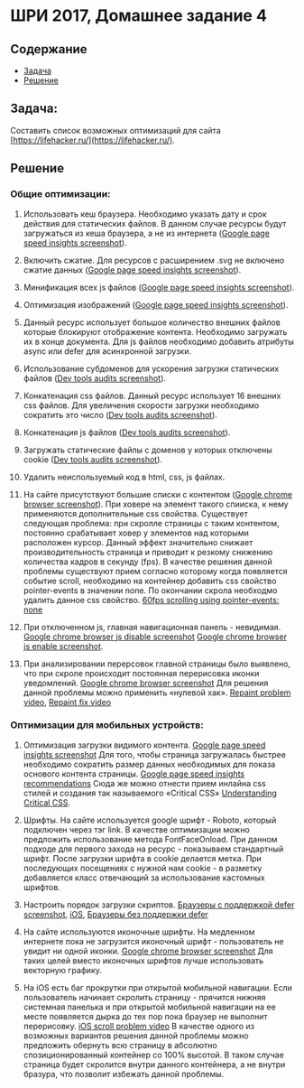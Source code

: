 # ШРИ 2017, Домашнее задание 4

## Содержание

- [Задача](#Задача)
- [Решение](#Решение)

## Задача:
Составить список возможных оптимизаций для сайта [https://lifehacker.ru/](https://lifehacker.ru/).

## Решение

### Общие оптимизации:

1. Использовать кеш браузера. Необходимо указать дату и срок действия для статических файлов. В данном случае ресурсы будут загружаться из кеша браузера, а не из интернета ([Google page speed insights screenshot](/screenshots/cache.png?raw=true)). 

2. Включить сжатие. Для ресурсов с расширением .svg не включено сжатие данных ([Google page speed insights screenshot](/screenshots/gzip.png?raw=true)).

3. Минификация всех js файлов ([Google page speed insights screenshot](/screenshots/jsmin.png?raw=true)).

4. Оптимизация изображений ([Google page speed insights screenshot](/screenshots/imgmin.png?raw=true)).

5. Данный ресурс использует большое количество внешних файлов которые блокируют отображение контента. Необходимо загружать их в конце документа. Для js файлов необходимо добавить атрибуты async или defer для асинхронной загрузки.

6. Использование субдоменов для ускорения загрузки статических файлов ([Dev tools audits screenshot](/screenshots/host.png?raw=true)).

7. Конкатенация css файлов. Данный ресурс использует 16 внешних css файлов. Для увеличения скорости загрузки необходимо сократить это число ([Dev tools audits screenshot](/screenshots/cssconcat.png?raw=true)).

8. Конкатенация js файлов ([Dev tools audits screenshot](/screenshots/jsconcat.png?raw=true)).

9. Загружать статические файлы с доменов у которых отключены cookie ([Dev tools audits screenshot](/screenshots/cookie.png?raw=true)).

10. Удалить неиспользуемый код в html, css, js файлах.

11. На сайте присутствуют большие списки с контентом ([Google chrome browser screenshot](/screenshots/content.png?raw=true)). При ховере на элемент такого спииска, к нему применяются дополнительные css свойства. Существует следующая проблема: при скролле страницы с таким контентом, постоянно срабатывает ховер у элементов над которыми расположен курсор. Данный эффект значительно снижает производительность страница и приводит к резкому снижению количества кадров в секунду (fps). В качестве решения данной проблемы существуют прием согласно которому когда появляется событие scroll, необходимо на контейнер добавить css свойство pointer-events в значении none. По окончании скрола необходмо удалить данное css свойство. [60fps scrolling using pointer-events: none](https://www.thecssninja.com/css/pointer-events-60fps)

12. При отключенном js, главная навигационная панель - невидимая. [Google chrome browser js disable screenshot](/screenshots/navigationjsdisable.png?raw=true) [Google chrome browser js enable screenshot](/screenshots/navigationjsenable.png?raw=true). 

13. При анализировании перерсовок главной страницы было выявлено, что при скроле происходит постоянная перерисовка иконки уведомлений. [Google chrome browser screenshot](/screenshots/repaint.png?raw=true) Для решения данной проблемы можно применить «нулевой хак». [Repaint problem video](https://drive.google.com/open?id=0B4DR2fff2kdWYlQ4RFd6T3dRQ2s), [Repaint fix video](https://drive.google.com/open?id=0B4DR2fff2kdWYnBZU0k5YmVaeE0) 

### Оптимизации для мобильных устройств:

1. Оптимизация загрузки видимого контента. [Google page speed insights screenshot](/screenshots/visiblecontent.png?raw=true) Для того, чтобы страница загружалась быстрее необходимо сократить размер данных необходимых для показа основого контента страницы. [Google page speed insights recommendations](https://developers.google.com/speed/docs/insights/PrioritizeVisibleContent)  Сюда же можно отнести прием инлайна css стилей и создания так называемого «Critical CSS» [Understanding Critical CSS](https://www.smashingmagazine.com/2015/08/understanding-critical-css/).

2. Шрифты. На сайте используется google шрифт - Roboto, который подключен через тэг link. В качестве оптимизации можно предложить использование метода FontFaceOnload. При данном подходе для первого захода на ресурс - показываем стандартный шрифт. После загрузки шрифта в cookie делается метка. При последующих посещениях с нужной нам cookie - в разметку добавляется класс отвечающий за использование каcтомных шрифтов.

3. Настроить порядок загрузки скриптов. [Браузеры с поддержкой defer screenshot](/screenshots/withdefer.png?raw=true), [iOS](/screenshots/ios.png?raw=true), [Браузеры без поддержки defer](/screenshots/withoutdefer.png?raw=true)

4. На сайте используются иконочные шрифты. На медленном интернете пока не загрузится иконочный шрифт - пользователь не увидит ни одной иконки. [Google chrome browser screenshot](/screenshots/icon.png?raw=true) Для таких целей вместо иконочных шрифтов лучше использовать векторную графику.

5. На iOS есть баг прокрутки при открытой мобильной навигации. Если пользователь начинает скролить страницу - прячится нижняя системная панелька и при открытой мобильной навигации на ее месте появляется дырка до тех пор пока браузер не выполнит перерисовку. [iOS scroll problem video](https://drive.google.com/open?id=0B4DR2fff2kdWNU1yc1U2SzhnR28) В качестве одного из возможных вариантов решения данной проблемы можно предложить обернуть всю страницу в абсолютно спозиционированный контейнер со 100% высотой. В таком случае страница будет скролится внутри данного контейнера, а не внутри бразура, что позволит избежать данной проблемы.